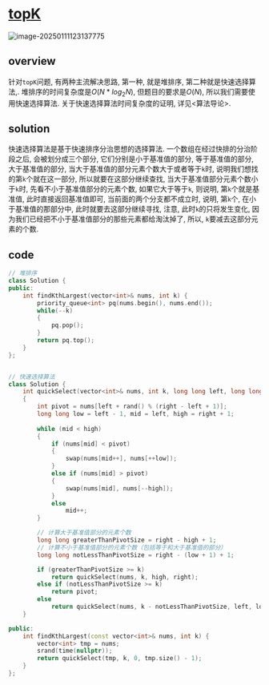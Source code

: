 # [topK](https://leetcode.cn/problems/kth-largest-element-in-an-array)

![image-20250111123137775](https://md-wind.oss-cn-nanjing.aliyuncs.com/md/20250111123137838.png)

## overview

针对`topK`问题, 有两种主流解决思路, 第一种, 就是堆排序, 第二种就是快速选择算法,.   堆排序的时间复杂度是$O(N*log_2N)$, 但题目的要求是$O(N)$, 所以我们需要使用快速选择算法.  关于快速选择算法时间复杂度的证明, 详见<算法导论>.

## solution

快速选择算法是基于快速排序分治思想的选择算法.  一个数组在经过快排的分治阶段之后, 会被划分成三个部分, 它们分别是小于基准值的部分, 等于基准值的部分, 大于基准值的部分, 当大于基准值的部分元素个数大于或者等于`k`时, 说明我们想找的第`k`个就在这一部分, 所以就要在这部分继续查找, 当大于基准值部分元素个数小于`k`时, 先看不小于基准值部分的元素个数, 如果它大于等于`k`, 则说明, 第`k`个就是基准值, 此时直接返回基准值即可, 当前面的两个分支都不成立时, 说明, 第`k`个, 在小于基准值的那部分中, 此时就要去这部分继续寻找, 注意, 此时`k`的只将发生变化, 因为我们已经把不小于基准值部分的那些元素都给淘汰掉了, 所以, `k`要减去这部分元素的个数.

## code

```cpp
// 堆排序
class Solution {
public:
    int findKthLargest(vector<int>& nums, int k) {
        priority_queue<int> pq(nums.begin(), nums.end());
        while(--k)
        {
            pq.pop();
        }
        return pq.top();
    }
};


// 快速选择算法
class Solution {
    int quickSelect(vector<int>& nums, int k, long long left, long long right)
    {
        int pivot = nums[left + rand() % (right - left + 1)];
        long long low = left - 1, mid = left, high = right + 1;
        
        while (mid < high)
        {
            if (nums[mid] < pivot)
            {
                swap(nums[mid++], nums[++low]);
            }
            else if (nums[mid] > pivot)
            {
                swap(nums[mid], nums[--high]);
            }
            else
                mid++;
        }

        // 计算大于基准值部分的元素个数
        long long greaterThanPivotSize = right - high + 1;
        // 计算不小于基准值部分的元素个数（包括等于和大于基准值的部分）
        long long notLessThanPivotSize = right - (low + 1) + 1;

        if (greaterThanPivotSize >= k)  
            return quickSelect(nums, k, high, right);
        else if (notLessThanPivotSize >= k)  
            return pivot;
        else 
            return quickSelect(nums, k - notLessThanPivotSize, left, low);
    }

public:
    int findKthLargest(const vector<int>& nums, int k) {
        vector<int> tmp = nums;
        srand(time(nullptr));
        return quickSelect(tmp, k, 0, tmp.size() - 1);
    }
};

```

